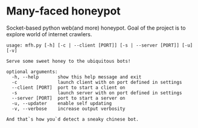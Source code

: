 # Many-faced honeypot
Socket-based python web(and more) honeypot.
Goal of the project is to explore world of internet crawlers.

```
usage: mfh.py [-h] [-c | --client [PORT]] [-s | --server [PORT]] [-u] [-v]

Serve some sweet honey to the ubiquitous bots!

optional arguments:
  -h, --help       show this help message and exit
  -c               launch client with on port defined in settings
  --client [PORT]  port to start a client on
  -s               launch server with on port defined in settings
  --server [PORT]  port to start a server on
  -u, --updater    enable self updating
  -v, --verbose    increase output verbosity

And that`s how you`d detect a sneaky chinese bot.
```
